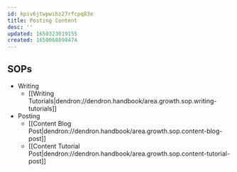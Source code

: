 ```yaml
---
id: kpiv6jtwpwibz27rfcpq83e
title: Posting Content
desc: ''
updated: 1650323019155
created: 1650068898474
---
```


## SOPs
- Writing
    - [[Writing Tutorials|dendron://dendron.handbook/area.growth.sop.writing-tutorials]]
- Posting
    - [[Content Blog Post|dendron://dendron.handbook/area.growth.sop.content-blog-post]]
    - [[Content Tutorial Post|dendron://dendron.handbook/area.growth.sop.content-tutorial-post]]

